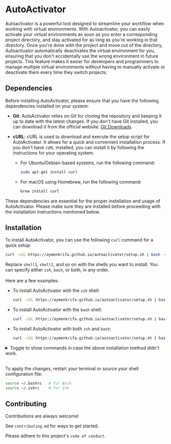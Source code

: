 
# AutoActivator

Autoactivator is a powerful tool designed to streamline your workflow when working with virtual environments. With Autoactivator, you can easily activate your virtual environments as soon as you enter a corresponding project directory, and stay activated for as long as you're working in that directory. Once you're done with the project and move out of the directory, Autoactivator automatically deactivates the virtual environment for you, ensuring that you don't accidentally use the wrong environment in future projects. This feature makes it easier for developers and programmers to manage multiple virtual environments without having to manually activate or deactivate them every time they switch projects.

## Dependencies

Before installing AutoActivator, please ensure that you have the following dependencies installed on your system:

* **Git**: AutoActivator relies on Git for cloning the repository and keeping it up to date with the latest changes. If you don't have Git installed, you can download it from the official website: [Git Downloads](https://git-scm.com/downloads).

* **cURL**: cURL is used to download and execute the setup script for AutoActivator. It allows for a quick and convenient installation process. If you don't have `cURL` installed, you can install it by following the instructions for your operating system.

  * For Ubuntu/Debian-based systems, run the following command:

      ```bash
      sudo apt-get install curl
      ```

  * For macOS using Homebrew, run the following command:

      ```bash
      brew install curl
      ```

These dependencies are essential for the proper installation and usage of AutoActivator. Please make sure they are installed before proceeding with the installation instructions mentioned below.

## Installation

To install AutoActivator, you can use the following `curl` command for a quick setup:

```bash
curl -sSL https://aymenkrifa.github.io/autoactivator/setup.sh | bash -s <shell1> <shell2> ...
```

Replace `shell1`, `shell2`, and so on with the shells you want to install. You can specify either `zsh`, `bash`, or both, in any order.
\
\
Here are a few examples:

* To install AutoActivator with the `zsh` shell:

    ```bash
    curl -sSL https://aymenkrifa.github.io/autoactivator/setup.sh | bash -s zsh
    ```

* To install AutoActivator with the `bash` shell:

    ```bash
    curl -sSL https://aymenkrifa.github.io/autoactivator/setup.sh | bash -s bash
    ```

* To install AutoActivator with both `zsh` and `bash`:

    ```bash
    curl -sSL https://aymenkrifa.github.io/autoactivator/setup.sh | bash -s zsh bash
    ```

<details>
<summary>Toggle to show commands in case the above installation method didn't work.</summary>

1. Clone the repository

    ```bash
    git clone https://github.com/aymenkrifa/autoactivator.git
    ```

2. Navigate into the cloned directory

    ```bash
    cd autoactivator
    ```

3. Run the installation script

    ```bash
    sudo chmod +x ./setup.sh
    ./setup.sh <shell1> <shell2> ...
    ```

</details>

\
To apply the changes, restart your terminal or source your shell configuration file:

```bash
source ~/.bashrc   # for Bash
source ~/.zshrc    # for Zsh
```

## Contributing

Contributions are always welcome!

See `contributing.md` for ways to get started.

Please adhere to this project's `code of conduct`.
